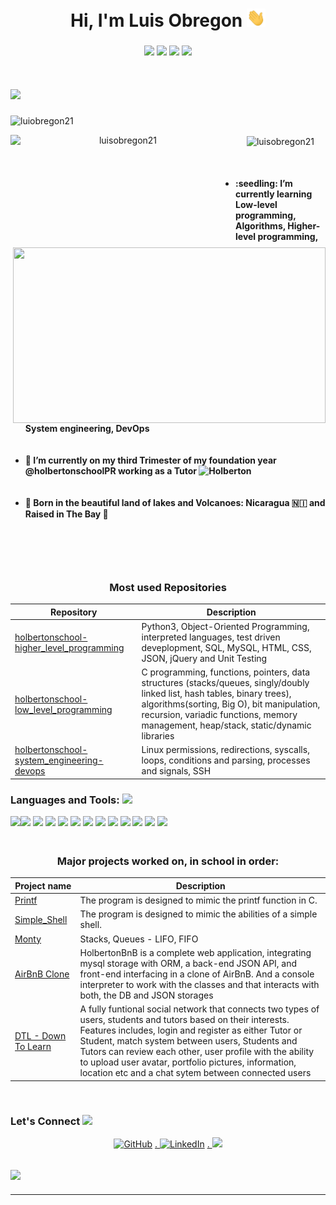 <h1 align="center"> Hi, I'm Luis Obregon <img src="https://raw.githubusercontent.com/ABSphreak/ABSphreak/master/gifs/Hi.gif" width="30px"> </h1>
<h3 align="center"><a href="mailto:lobregon.mogollon@gmail.com"><img src="https://img.shields.io/badge/EMAIL-red?style=for-the-badge"></a>
<a href='./LuisObregon_Resume.pdf'><img src="https://img.shields.io/badge/RESUME-blue?style=for-the-badge"></a>
<a href='https://www.youtube.com/watch?v=FBKLZXwTp3s&list=PLGOGz2SupUWQatdbNCYY784s94CsEW1mT'><img src="https://img.shields.io/badge/DTL Presentation-navy?style=for-the-badge"></a>
<a href='https://devpost.com/software/betterhealth'><img src="https://img.shields.io/badge/BetterInfra-forestgreen?style=for-the-badge"></a>
<h1 align="left"><img src="https://readme-typing-svg.herokuapp.com?color=87CEFA&lines=Welcome+To+My+Github!;Hope+you+Enjoy+:)."> </h1><p align="left"> <img src="https://komarev.com/ghpvc/?username=luisobregon21&label=Profile%20views&color=0e75b6&style=flat" alt="luiobregon21" /> </p>

	
<p align="center"> <img align="left" src="https://github-readme-stats.vercel.app/api/top-langs?username=luisobregon21&show_icons=true&locale=en&layout=compact&theme=radical" alt="luisobregon21" width=360 height=180/>
<img align="center" src="https://github-readme-stats.vercel.app/api?username=luisobregon21&show_icons=true&theme=radical" alt="luisobregon21" width=420 height=180/>
</p>

</br>
<h4> 
	<img align="right" src="https://imgur.com/0RBg77l.gif" width="500" height="281" /> 
<ul align="left">
	<li> :seedling: I’m currently learning Low-level programming, Algorithms, Higher-level programming, System engineering, DevOps </li><br/><br/>
	<li>🔭 I’m currently on my third Trimester of my foundation year @holbertonschoolPR working as a Tutor <img src="https://blog.holbertonschool.com/wp-content/uploads/2019/04/avatar_profile.jpg" width="20" title="Holberton"> </li><br/><br/>
	<li>🌋 Born in the beautiful land of lakes and Volcanoes: Nicaragua 🇳🇮 and Raised in The Bay 🌉 </li>
</ul>
</h4>

<br>

<h3 align="center"> </h3>


<br/>

<h3 align="center">Most used Repositories</h3>

| Repository | Description |
| --- | --- |
| [ holbertonschool-higher_level_programming](https://github.com/luisobregon21/holbertonschool-higher_level_programming) | Python3, Object-Oriented Programming, interpreted languages, test driven deveplopment, SQL, MySQL, HTML, CSS, JSON, jQuery and Unit Testing |
| [ holbertonschool-low_level_programming](https://github.com/luisobregon21/holbertonschool-low_level_programming) | C programming, functions, pointers, data structures (stacks/queues, singly/doubly linked list, hash tables, binary trees), algorithms(sorting, Big O), bit manipulation, recursion, variadic functions, memory management, heap/stack, static/dynamic libraries |
| [ holbertonschool-system_engineering-devops](https://github.com/luisobregon21/holberton-system_engineering-devops) | Linux permissions, redirections, syscalls, loops, conditions and parsing, processes and signals, SSH |


<h3 align="left">Languages and Tools: <img src = "https://media2.giphy.com/media/QssGEmpkyEOhBCb7e1/giphy.gif?cid=ecf05e47a0n3gi1bfqntqmob8g9aid1oyj2wr3ds3mg700bl&rid=giphy.gif" width = 32px> </h3>


<img src="https://img.shields.io/badge/-C%20%20-659ad2?style=flat&logo=c%2B%2B&logoColor=ffffff"><img src="https://img.shields.io/badge/-Python-black?style=flat&logo=python"> 
<img src="https://img.shields.io/badge/-JavaScript-eed718?style=flat&logo=javascript&logoColor=ffffff">
<img src="https://img.shields.io/badge/-MySQL-ADD8E6?style=flat&logo=mysql">
<img src="http://img.shields.io/badge/-Git-F1502F?style=flat&logo=git&logoColor=FFFFFF">
<img src="http://img.shields.io/badge/-Github-000000?style=flat&logo=github&logoColor=FFFFFF">
<img src="http://img.shields.io/badge/-VS%20Code-007ACC?style=flat&logo=visual%20studio%20code&logoColor=white">
<img src="http://img.shields.io/badge/-DOCKER-black?style=flat&logo=DOCKER">
<img src="http://img.shields.io/badge/-FLASK-red?style=flat&logo=FLASK">
<img src="http://img.shields.io/badge/-React-purple?style=flat&logo=REACT">
<img src="http://img.shields.io/badge/-VAGRANT-blue?style=flat&logo=VAGRANT">
<img src="http://img.shields.io/badge/-LINUX-black?style=flat&logo=LINUX">
<img src="http://img.shields.io/badge/-NGINX-green?style=flat&logo=NGINX">

<h3 align="center"><br>Major projects worked on, in school in order:</h3> 
  
| Project name | Description |
| --- | --- |
|[Printf](https://github.com/luisobregon21/printf)| The program is designed to mimic the printf function in C.|
|[Simple_Shell](https://github.com/luisobregon21/simple_shell)| The program is designed to mimic the abilities of a simple shell. |
|[Monty](https://github.com/luisobregon21/monty) | Stacks, Queues - LIFO, FIFO |
|[AirBnB Clone](https://github.com/luisobregon21/AirBnB_clone_v4)| HolbertonBnB is a complete web application, integrating mysql storage with ORM, a back-end JSON API, and front-end interfacing in a clone of AirBnB. And a console interpreter to work with the classes and that interacts with both, the DB and JSON storages |
|[DTL - Down To Learn](https://github.com/lork27/dtl-client)| A fully funtional social network that connects two types of users, students and tutors based on their interests. Features includes, login and register as either Tutor or Student, match system between users, Students and Tutors can review each other, user profile with the ability to upload user avatar, portfolio pictures, information, location etc and a chat sytem between connected users |
<br />


### Let's Connect <img src='https://raw.githubusercontent.com/ShahriarShafin/ShahriarShafin/main/Assets/handshake.gif' width="100px"> 
<p align="center">
	<a href="https://github.com/luisobregon21"><img src="https://icons-for-free.com/iconfiles/png/512/code+collaboration+github+network+round+social+icon-1320086084536018107.png" alt="GitHub" width = 40px></a>
	<a href="https://www.linkedin.com/in/luis-o-45951b126/">.   <img src="https://raw.githubusercontent.com/rahuldkjain/github-profile-readme-generator/master/src/images/icons/Social/linked-in-alt.svg" alt="LinkedIn" width = 40px></a>
	<a href="https://www.instagram.com/luis.obregon21/">.     <img src="https://raw.githubusercontent.com/rahuldkjain/github-profile-readme-generator/master/src/images/icons/Social/instagram.svg" width = 40px></a>
	
<h2 align="left"><img src="https://readme-typing-svg.herokuapp.com?color=87CEFA&lines=Thank+you+for+stopping+by!;Have+a+nice+day."></h2>
</p>


---

<!--
**luisobregon21/luisobregon21** is a ✨ _special_ ✨ repository because its `README.md` (this file) appears on your GitHub profile.

Here are some ideas to get you started:

- 🔭 I’m currently working on ...
- 🌱 I’m currently learning ...
- 👯 I’m looking to collaborate on ...
- 🤔 I’m looking for help with ...
- 💬 Ask me about ...
- 📫 How to reach me: ...
- 😄 Pronouns: ...
- ⚡ Fun fact: ...
-->

